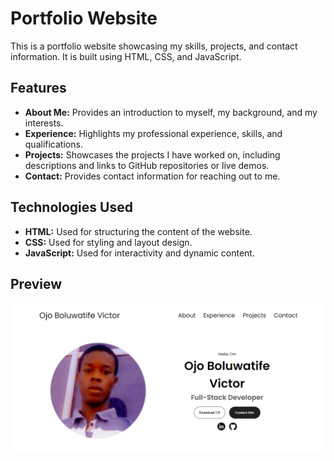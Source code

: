 # Portfolio Website

This is a portfolio website showcasing my skills, projects, and contact information. It is built using HTML, CSS, and JavaScript.

## Features

- **About Me:** Provides an introduction to myself, my background, and my interests.
- **Experience:** Highlights my professional experience, skills, and qualifications.
- **Projects:** Showcases the projects I have worked on, including descriptions and links to GitHub repositories or live demos.
- **Contact:** Provides contact information for reaching out to me.

## Technologies Used

- **HTML:** Used for structuring the content of the website.
- **CSS:** Used for styling and layout design.
- **JavaScript:** Used for interactivity and dynamic content.





## Preview
![alt text](image.png)